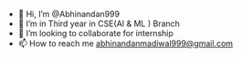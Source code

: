 - 👋 Hi, I’m @Abhinandan999
- 👀 I’m in Third year in CSE(AI & ML ) Branch
- 💞️ I’m looking to collaborate for internship
- 📫 How to reach me abhinandanmadiwal999@gmail.com


<!---
Abhinandan999/Abhinandan999 is a ✨ special ✨ repository because its `README.md` (this file) appears on your GitHub profile.
You can click the Preview link to take a look at your changes.
--->
